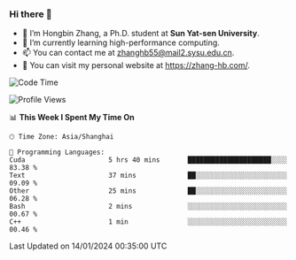 ### Hi there 👋

- 🔭 I’m Hongbin Zhang, a Ph.D. student at **Sun Yat-sen University**.
- 🌱 I’m currently learning high-performance computing.
- 📫 You can contact me at zhanghb55@mail2.sysu.edu.cn.
- 👀 You can visit my personal website at https://zhang-hb.com/.

<!--START_SECTION:waka-->
![Code Time](http://img.shields.io/badge/Code%20Time-286%20hrs%2029%20mins-blue)

![Profile Views](http://img.shields.io/badge/Profile%20Views-0-blue)

📊 **This Week I Spent My Time On** 

```text
🕑︎ Time Zone: Asia/Shanghai

💬 Programming Languages: 
Cuda                     5 hrs 40 mins       █████████████████████░░░░   83.38 % 
Text                     37 mins             ██░░░░░░░░░░░░░░░░░░░░░░░   09.09 % 
Other                    25 mins             ██░░░░░░░░░░░░░░░░░░░░░░░   06.28 % 
Bash                     2 mins              ░░░░░░░░░░░░░░░░░░░░░░░░░   00.67 % 
C++                      1 min               ░░░░░░░░░░░░░░░░░░░░░░░░░   00.46 % 
```


 Last Updated on 14/01/2024 00:35:00 UTC
<!--END_SECTION:waka-->
